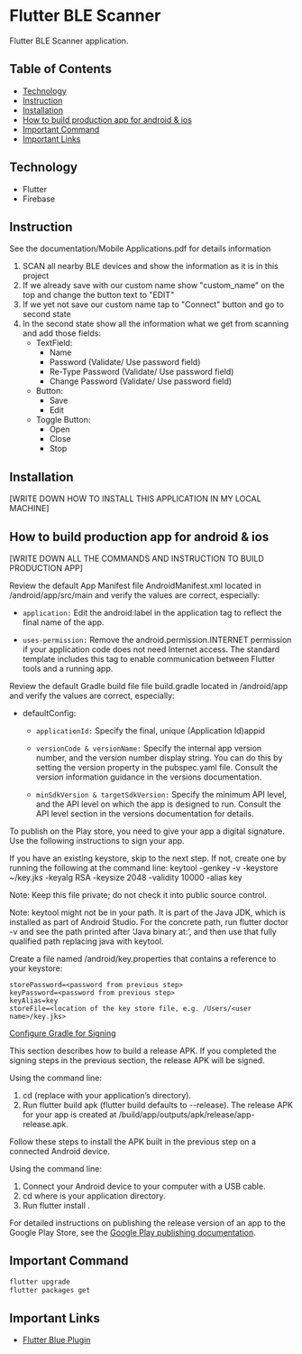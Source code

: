 # Flutter BLE Scanner

Flutter BLE Scanner application.

## Table of Contents

- [Technology](#technology)
- [Instruction](#instruction)
- [Installation](#installation)
- [How to build production app for android & ios](#How_to_build_production_app_for_android_&_ios)
- [Important Command](#important-command)
- [Important Links](#important-links)

## Technology

- Flutter
- Firebase

## Instruction

See the documentation/Mobile Applications.pdf for details information

1. SCAN all nearby BLE devices and show the information as it is in this project
2. If we already save with our custom name show "custom_name" on the top and change the button text
to "EDIT"
3. If we yet not save our custom name tap to "Connect" button and go to second state
4. In the second state show all the information what we get from scanning and add those fields:
    - TextField:
        - Name
        - Password (Validate/ Use password field)
        - Re-Type Password (Validate/ Use password field)
        - Change Password (Validate/ Use password field)
    - Button:
        - Save
        - Edit
    - Toggle Button:
        - Open
        - Close
        - Stop

## Installation

[WRITE DOWN HOW TO INSTALL THIS APPLICATION IN MY LOCAL MACHINE]

## How to build production app for android & ios

[WRITE DOWN ALL THE COMMANDS AND INSTRUCTION TO BUILD PRODUCTION APP]

Review the default App Manifest file AndroidManifest.xml located in <app dir>/android/app/src/main and verify the values are correct, especially:

- `application:` Edit the android:label in the application tag to reflect the final name of the app.

- `uses-permission:` Remove the android.permission.INTERNET permission if your application code does not need Internet access. The standard template includes this tag to enable communication between Flutter tools and a running app.


Review the default Gradle build file file build.gradle located in <app dir>/android/app and verify the values are correct, especially:

- defaultConfig:

   - `applicationId:` Specify the final, unique (Application Id)appid

   - `versionCode & versionName:` Specify the internal app version number, and the version number display string. You can do this by setting the version property in the pubspec.yaml file. Consult the version information guidance in the versions documentation.

   - `minSdkVersion & targetSdkVersion:` Specify the minimum API level, and the API level on which the app is designed to run. Consult the API level section in the versions documentation for details.


To publish on the Play store, you need to give your app a digital signature. Use the following instructions to sign your app.


If you have an existing keystore, skip to the next step. If not, create one by running the following at the command line: keytool -genkey -v -keystore ~/key.jks -keyalg RSA -keysize 2048 -validity 10000 -alias key

Note: Keep this file private; do not check it into public source control.

Note: keytool might not be in your path. It is part of the Java JDK, which is installed as part of Android Studio. For the concrete path, run flutter doctor -v and see the path printed after ‘Java binary at:’, and then use that fully qualified path replacing java with keytool.


Create a file named <app dir>/android/key.properties that contains a reference to your keystore:
```
storePassword=<password from previous step>
keyPassword=<password from previous step>
keyAlias=key
storeFile=<location of the key store file, e.g. /Users/<user name>/key.jks>
``` 

[Configure Gradle for Signing](https://flutter.dev/docs/deployment/android#configure-signing-in-gradle)


This section describes how to build a release APK. If you completed the signing steps in the previous section, the release APK will be signed.

Using the command line:

1. cd <app dir> (replace <app dir> with your application’s directory).
2. Run flutter build apk (flutter build defaults to --release).
The release APK for your app is created at <app dir>/build/app/outputs/apk/release/app-release.apk.


Follow these steps to install the APK built in the previous step on a connected Android device.

Using the command line:

1. Connect your Android device to your computer with a USB cable.
2. cd <app dir> where <app dir> is your application directory.
3. Run flutter install .

For detailed instructions on publishing the release version of an app to the Google Play Store, 
see the [Google Play publishing documentation](https://developer.android.com/distribute/best-practices/launch).




## Important Command

```bash
flutter upgrade
flutter packages get
```

## Important Links

 - [Flutter Blue Plugin](https://github.com/pauldemarco/flutter_blue)